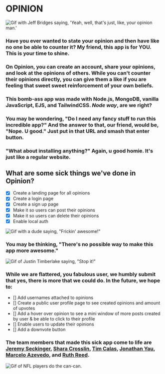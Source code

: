 # OPINION
![Gif with Jeff Bridges saying, 'Yeah, well, that's just, like, your opinion man.'](https://media.giphy.com/media/MPuTZQqOmYKPK/giphy.gif)

### Have you ever wanted to state your opinion and then have like no one be able to counter it? My friend, this app is for YOU. This is your time to shine. 

### On Opinion, you can create an account, share your opinions, and look at the opinions of others. While you can't counter their opinions directly, you can give them a like if you are feeling that sweet sweet reinforcement of your own beliefs. 

### This bomb-ass app was made with Node.js, MongoDB, vanilla JavaScript, EJS, and TailwindCSS. _Node way_, are we right?

### You may be wondering, "Do I need any fancy stuff to run this incredible app?" And the answer to that, our friend, would be, "Nope. U good." Just put in that URL and smash that enter button. 
### "What about installing anything?" Again, u good homie. It's just like a regular website. 

## What are some sick things we've done in Opinion? 
- [x] Create a landing page for all opinions
- [x] Create a login page 
- [x] Create a sign up page
- [x] Make it so users can post their opinions
- [x] Make it so users can delete their opinions
- [x] Enable local auth

![Gif with a dude saying, "Frickin' awesome!"](https://media.giphy.com/media/xTiTnBMEz7zAKs57LG/giphy.gif)


### You may be thinking, "There's no possible way to make this app more awesome." 
![Gif of Justin Timberlake saying, "Stop it!"](https://media.giphy.com/media/oFeUVZfiuim9G/giphy.gif)
### While we are flattered, you fabulous user, we humbly submit that yes, there is more that we could do. In the future, we hope to:
- [] Add usernames attached to opinions
- [] Create a public user profile page to see created opinions and amount of upvotes
- [] Add a hover over opinion to see a mini window of more posts created by user & be able to click to their profile
- [] Enable users to update their opinions
- [] Add a downvote button 

### The team members that made this sick app come to life are [Jeremy Seckinger](https://github.com/JeremySeckinger), [Shara Crosslin](https://github.com/citizen-snipz), [Tim Calas](https://github.com/tinytorches), [Jonathan Yau](https://github.com/Jonathankyau), [Marcelo Azevedo](https://github.com/celoazevedo), and [Ruth Reed](https://github.com/helloitsrufio). 

![Gif of NFL players do the can-can.](https://i.giphy.com/media/l3mZjdRvlqk4LB0A0/giphy.webp)
